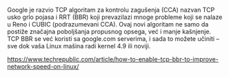 Google je razvio TCP algoritam za kontrolu zagušenja (CCA) nazvan TCP usko grlo pojasa i RRT (BBR) koji prevazilazi mnoge probleme koji se nalaze u 
Reno i CUBIC (podrazumevani CCA). Ovaj novi algoritam ne samo da postiže značajna poboljšanja propusnog opsega, već i manje kašnjenje.
TCP BBR se već koristi sa google.com serverima, i sada to možete učiniti – sve dok vaša Linux mašina radi kernel 4.9 ili noviji. 


https://www.techrepublic.com/article/how-to-enable-tcp-bbr-to-improve-network-speed-on-linux/
